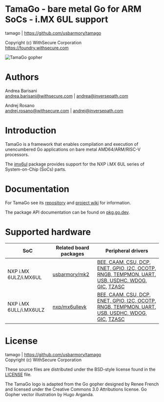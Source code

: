 TamaGo - bare metal Go for ARM SoCs - i.MX 6UL support
======================================================

tamago | https://github.com/usbarmory/tamago  

Copyright (c) WithSecure Corporation  
https://foundry.withsecure.com

![TamaGo gopher](https://github.com/usbarmory/tamago/wiki/images/tamago.svg?sanitize=true)

Authors
=======

Andrea Barisani  
andrea.barisani@withsecure.com | andrea@inversepath.com  

Andrej Rosano  
andrej.rosano@withsecure.com   | andrej@inversepath.com  

Introduction
============

TamaGo is a framework that enables compilation and execution of unencumbered Go
applications on bare metal AMD64/ARM/RISC-V processors.

The [imx6ul](https://github.com/usbarmory/tamago/tree/master/soc/nxp/imx6ul)
package provides support for the NXP i.MX 6UL series of System-on-Chip (SoCs)
parts.

Documentation
=============

For TamaGo see its [repository](https://github.com/usbarmory/tamago) and
[project wiki](https://github.com/usbarmory/tamago/wiki) for information.

The package API documentation can be found on
[pkg.go.dev](https://pkg.go.dev/github.com/usbarmory/tamago).

Supported hardware
==================

| SoC                    | Related board packages                                                               | Peripheral drivers                                                                                                                                                                                                                                                                 |
|------------------------|--------------------------------------------------------------------------------------|------------------------------------------------------------------------------------------------------------------------------------------------------------------------------------------------------------------------------------------------------------------------------------|
| NXP i.MX 6ULZ/i.MX6UL  | [usbarmory/mk2](https://github.com/usbarmory/tamago/tree/master/board/usbarmory)     | [BEE, CAAM, CSU, DCP, ENET, GPIO, I2C, OCOTP, RNGB, TEMPMON, UART, USB, USDHC, WDOG](https://github.com/usbarmory/tamago/tree/master/soc/nxp), [GIC](https://github.com/usbarmory/tamago/tree/master/arm/gic), [TZASC](https://github.com/usbarmory/tamago/tree/master/arm/tzc380) |
| NXP i.MX 6ULL/i.MX6ULZ | [nxp/mx6ullevk](https://github.com/usbarmory/tamago/tree/master/board/nxp/mx6ullevk) | [BEE, CAAM, CSU, DCP, ENET, GPIO, I2C, OCOTP, RNGB, TEMPMON, UART, USB, USDHC, WDOG](https://github.com/usbarmory/tamago/tree/master/soc/nxp), [GIC](https://github.com/usbarmory/tamago/tree/master/arm/gic), [TZASC](https://github.com/usbarmory/tamago/tree/master/arm/tzc380) |

License
=======

tamago | https://github.com/usbarmory/tamago  
Copyright (c) WithSecure Corporation

These source files are distributed under the BSD-style license found in the
[LICENSE](https://github.com/usbarmory/tamago/blob/master/LICENSE) file.

The TamaGo logo is adapted from the Go gopher designed by Renee French and
licensed under the Creative Commons 3.0 Attributions license. Go Gopher vector
illustration by Hugo Arganda.
